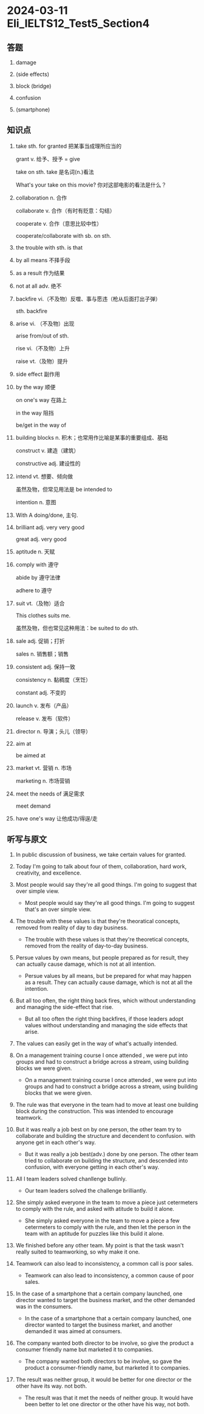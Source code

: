 # 2024-03-11 Eli_IELTS12_Test5_Section4

## 答题

1. damage

2. (side effects)

3. block (bridge)

4. confusion

5. (smartphone)

## 知识点

1. take sth. for granted 把某事当成理所应当的

   grant v. 给予、授予 = give

   take on sth. take 是名词(n.)看法

   What's your take on this movie? 你对这部电影的看法是什么？

2. collaboration n. 合作

   collaborate v. 合作（有时有贬意：勾结）

   cooperate v. 合作（意思比较中性）

   cooperate/collaborate with sb. on sth.

3. the trouble with sth. is that

4. by all means 不择手段

5. as a result 作为结果

6. not at all adv. 绝不

7. backfire vi.（不及物）反噬、事与愿违（枪从后面打出子弹）

   sth. backfire

8. arise vi. （不及物）出现

   arise from/out of sth.

   rise vi.（不及物）上升

   raise vt.（及物）提升

9. side effect 副作用

10. by the way 顺便

    on one's way 在路上

    in the way 阻挡

    be/get in the way of

11. building blocks n. 积木；也常用作比喻是某事的重要组成、基础

    construct v. 建造（建筑）

    constructive adj. 建设性的

12. intend vt. 想要、倾向做

    虽然及物，但常见用法是 be intended to

    intention n. 意图

13. With A doing/done, 主句.

14. brilliant adj. very very good

    great adj. very good

15. aptitude n. 天赋

16. comply with 遵守

    abide by 遵守法律

    adhere to 遵守

17. suit vt.（及物）适合

    This clothes suits me.

    虽然及物，但也常见这种用法：be suited to do sth.

18. sale adj. 促销；打折

    sales n. 销售额；销售

19. consistent adj. 保持一致

    consistency n. 黏稠度（烹饪）

    constant adj. 不变的

20. launch v. 发布（产品）

    release v. 发布（软件）

21. director n. 导演；头儿（领导）

22. aim at

    be aimed at

23. market vt. 营销 n. 市场

    marketing n. 市场营销

24. meet the needs of 满足需求

    meet demand

25. have one's way 让他成功/得逞/走

## 听写与原文

1. In public discussion of business, we take certain values for granted.

2. Today I'm going to talk about four of them, collaboration, hard work, creativity, and excellence.

3. Most people would say they're all good things. I'm going to suggest that over simple view.

   - Most people would say they're all good things. I'm going to suggest that's an over simple view.

4. The trouble with these values is that they're theoratical concepts, removed from reality of day to day business.

   - The trouble with these values is that they're theoretical concepts, removed from the reality of day-to-day business.

5. Persue values by own means, but people prepared as for result, they can actually cause damage, which is not at all intention.

   - Persue values by all means, but be prepared for what may happen as a result. They can actually cause damage, which is not at all the intention.

6. But all too often, the right thing back fires, which without understanding and managing the side-effect that rise.

   - But all too often the right thing backfires, if those leaders adopt values without understanding and managing the side effects that arise.

7. The values can easily get in the way of what's actually intended.

8. On a management training course I once attended , we were put into groups and had to construct a bridge across a stream, using building blocks we were given.

   - On a management training course I once attended , we were put into groups and had to construct a bridge across a stream, using building blocks that we were given.

9. The rule was that everyone in the team had to move at least one building block during the construction. This was intended to encourage teamwork.

10. But it was really a job best on by one person, the other team try to collaborate and building the structure and decendent to confusion. with anyone get in each other's way.

    - But it was really a job best(adv.) done by one person. The other team tried to collaborate on building the structure, and descended into confusion, with everyone getting in each other's way.

11. All I team leaders solved chanllenge bullinly.

    - Our team leaders solved the challenge brilliantly.

12. She simply asked everyone in the team to move a piece just cetermeters to comply with the rule, and asked with atitude to build it alone.

    - She simply asked everyone in the team to move a piece a few cetermeters to comply with the rule, and then let the person in the team with an aptitude for puzzles like this build it alone.

13. We finished before any other team. My point is that the task wasn't really suited to teamworking, so why make it one.

14. Teamwork can also lead to inconsistency, a common call is poor sales.

    - Teamwork can also lead to inconsistency, a common cause of poor sales.

15. In the case of a smartphone that a certain company launched, one director wanted to target the business market, and the other demanded was in the consumers.

    - In the case of a smartphone that a certain company launched, one director wanted to target the business market, and another demanded it was aimed at consumers.

16. The company wanted both director to be involve, so give the product a consumer friendly name but marketed it to companies.

    - The company wanted both directors to be involve, so gave the product a consumer-friendly name, but marketed it to companies.

17. The result was neither group, it would be better for one director or the other have its way. not both.

    - The result was that it met the needs of neither group. It would have been better to let one director or the other have his way, not both.
